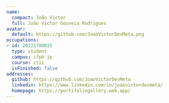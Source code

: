 ```yaml
---
name:
  compact: João Victor
  full: João Victor Gouveia Rodrigues
avatar:
  default: https://github.com/JoaoVictorDevMeta.png
occupations:
- id: 20221780015
  type: student
  campus: ifpb-jp
  course: ctii
  isFinished: false
addresses:
  github: https://github.com/JoaoVictorDevMeta
  linkedin: https://www.linkedin.com/in/joaovictordevmeta/
  homepage: https://portifoliogallery.web.app/
---
```


